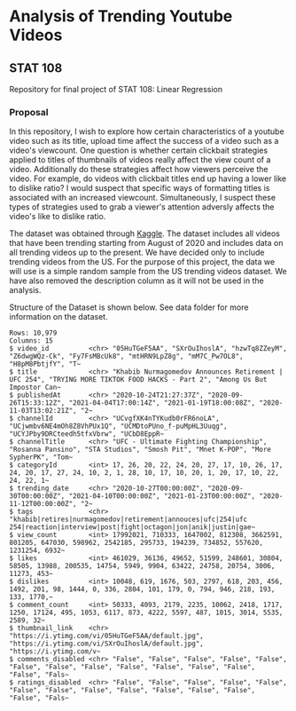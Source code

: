 # Analysis of Trending Youtube Videos
## STAT 108
Repository for final project of STAT 108: Linear Regression

### Proposal
In this repository, I wish to explore how certain characteristics of a youtube video such as its title, upload time affect the success of a video such as a video's viewcount. One question is whether certain clickbait strategies applied to titles of thumbnails of videos really affect the view count of a video. Additionally do these strategies affect how viewers perceive the video. For example, do videos with clickbait titles end up having a lower like to dislike ratio? I would suspect that specific ways of formatting titles is associated with an increased viewcount. Simultaneously, I suspect these types of strategies used to grab a viewer's attention adversly affects the video's like to dislike ratio.

The dataset was obtained through [Kaggle](https://www.kaggle.com/rsrishav/youtube-trending-video-dataset?select=RU_youtube_trending_data.csv). The dataset includes all videos that have been trending starting from August of 2020 and includes data on all trending videos up to the present. We have decided only to include trending videos from the US. For the purpose of this project, the data we will use is a simple random sample from the US trending videos dataset. We have also removed the description column as it will not be used in the analysis.

Structure of the Dataset is shown below. See data folder for more information on the dataset.
```
Rows: 10,979
Columns: 15
$ video_id          <chr> "05HuTGeF5AA", "SXrOuIhoslA", "hzwTq8ZZeyM", "Z6dwgWQz-Ck", "Fy7FsMBcUk8", "mtHRN9LpZ8g", "mM7C_Pw7OL8", "H8pM8PbtjfY", "T~
$ title             <chr> "Khabib Nurmagomedov Announces Retirement | UFC 254", "TRYING MORE TIKTOK FOOD HACKS - Part 2", "Among Us But Impostor Can~
$ publishedAt       <chr> "2020-10-24T21:27:37Z", "2020-09-26T15:33:12Z", "2021-04-04T17:00:14Z", "2021-01-19T18:00:08Z", "2020-11-03T13:02:21Z", "2~
$ channelId         <chr> "UCvgfXK4nTYKudb0rFR6noLA", "UCjwmbv6NE4mOh8Z8VhPUx1Q", "UCMDtoPUno_f-puMpHL3Uuqg", "UCYJPby9DRCteedh5tfxVbrw", "UCbD8EppR~
$ channelTitle      <chr> "UFC - Ultimate Fighting Championship", "Rosanna Pansino", "STA Studios", "Smosh Pit", "Mnet K-POP", "More SypherPK", "Tom~
$ categoryId        <int> 17, 26, 20, 22, 24, 20, 27, 17, 10, 26, 17, 24, 20, 17, 27, 24, 10, 2, 1, 28, 10, 17, 10, 20, 1, 20, 17, 10, 22, 24, 22, 1~
$ trending_date     <chr> "2020-10-27T00:00:00Z", "2020-09-30T00:00:00Z", "2021-04-10T00:00:00Z", "2021-01-23T00:00:00Z", "2020-11-12T00:00:00Z", "2~
$ tags              <chr> "khabib|retires|nurmagomedov|retirement|annouces|ufc|254|ufc 254|reaction|interview|post|fight|octagon|jon|anik|justin|gae~
$ view_count        <int> 17992021, 710333, 1647002, 812308, 3662591, 801205, 647030, 598962, 2542185, 295733, 194239, 734852, 557620, 1231254, 6932~
$ likes             <int> 461029, 36136, 49652, 51599, 248601, 30804, 58505, 13988, 200535, 14754, 5949, 9904, 63422, 24758, 20754, 3006, 11273, 453~
$ dislikes          <int> 10048, 619, 1676, 503, 2797, 618, 203, 456, 1492, 201, 98, 1444, 0, 336, 2804, 101, 179, 0, 794, 946, 218, 193, 133, 1770,~
$ comment_count     <int> 50333, 4093, 2179, 2235, 10062, 2418, 1717, 1250, 17124, 495, 1053, 6117, 873, 4222, 5597, 487, 1015, 3014, 5535, 2589, 32~
$ thumbnail_link    <chr> "https://i.ytimg.com/vi/05HuTGeF5AA/default.jpg", "https://i.ytimg.com/vi/SXrOuIhoslA/default.jpg", "https://i.ytimg.com/v~
$ comments_disabled <chr> "False", "False", "False", "False", "False", "False", "False", "False", "False", "False", "False", "False", "False", "Fals~
$ ratings_disabled  <chr> "False", "False", "False", "False", "False", "False", "False", "False", "False", "False", "False", "False", "False", "Fals~
```
